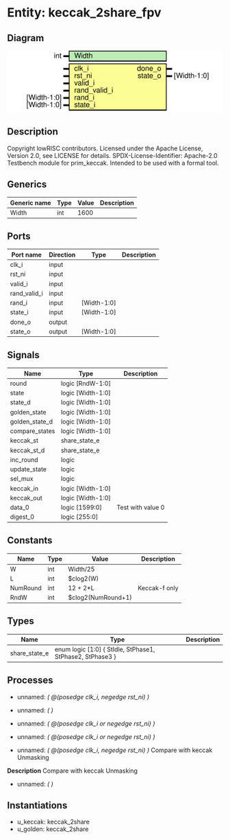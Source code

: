 # Entity: keccak_2share_fpv
## Diagram
![Diagram](keccak_2share_fpv.svg "Diagram")
## Description
Copyright lowRISC contributors.
 Licensed under the Apache License, Version 2.0, see LICENSE for details.
 SPDX-License-Identifier: Apache-2.0
 Testbench module for prim_keccak. Intended to be used with a formal tool.
 
## Generics
| Generic name | Type | Value | Description |
| ------------ | ---- | ----- | ----------- |
| Width        | int  | 1600  |             |
## Ports
| Port name    | Direction | Type        | Description |
| ------------ | --------- | ----------- | ----------- |
| clk_i        | input     |             |             |
| rst_ni       | input     |             |             |
| valid_i      | input     |             |             |
| rand_valid_i | input     |             |             |
| rand_i       | input     | [Width-1:0] |             |
| state_i      | input     | [Width-1:0] |             |
| done_o       | output    |             |             |
| state_o      | output    | [Width-1:0] |             |
## Signals
| Name           | Type              | Description        |
| -------------- | ----------------- | ------------------ |
| round          | logic [RndW-1:0]  |                    |
| state          | logic [Width-1:0] |                    |
| state_d        | logic [Width-1:0] |                    |
| golden_state   | logic [Width-1:0] |                    |
| golden_state_d | logic [Width-1:0] |                    |
| compare_states | logic [Width-1:0] |                    |
| keccak_st      | share_state_e     |                    |
| keccak_st_d    | share_state_e     |                    |
| inc_round      | logic             |                    |
| update_state   | logic             |                    |
| sel_mux        | logic             |                    |
| keccak_in      | logic [Width-1:0] |                    |
| keccak_out     | logic [Width-1:0] |                    |
| data_0         | logic [1599:0]    | Test with value 0  |
| digest_0       | logic [255:0]     |                    |
## Constants
| Name     | Type | Value              | Description   |
| -------- | ---- | ------------------ | ------------- |
| W        | int  | Width/25           |               |
| L        | int  | $clog2(W)          |               |
| NumRound | int  | 12 + 2*L           | Keccak-f only |
| RndW     | int  | $clog2(NumRound+1) |               |
## Types
| Name          | Type                                                                        | Description |
| ------------- | --------------------------------------------------------------------------- | ----------- |
| share_state_e | enum logic [1:0] {     StIdle,     StPhase1,     StPhase2,     StPhase3   } |             |
## Processes
- unnamed: _( @(posedge clk_i, negedge rst_ni) )_

- unnamed: _(  )_

- unnamed: _( @(posedge clk_i or negedge rst_ni) )_

- unnamed: _( @(posedge clk_i or negedge rst_ni) )_

- unnamed: _( @(posedge clk_i, negedge rst_ni) )_
Compare with keccak Unmasking

**Description**
Compare with keccak Unmasking

- unnamed: _(  )_

## Instantiations
- u_keccak: keccak_2share
- u_golden: keccak_2share

